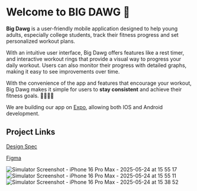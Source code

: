 # Welcome to BIG DAWG 👋

**Big Dawg** is a user-friendly mobile application designed to help young adults, especially college students, track their fitness progress and set personalized workout plans. 

With an intuitive user interface, Big Dawg offers features like a rest timer, and interactive workout rings that provide a visual way to progress your daily workout. Users can also monitor their progress with detailed graphs, making it easy to see improvements over time. 

With the convenience of the app and features that encourage your workout, Big Dawg makes it simple for users to **stay consistent** and achieve their fitness goals. 💪🔥🔥🔥

We are building our app on [Expo](https://expo.dev), allowing both IOS and Android development.

## Project Links
[Design Spec](https://docs.google.com/document/d/1QbWJb0kECc7VsmT5B-eNRYg6oHW87e8hIJf0m4xqtqM/edit?usp=sharing)

[Figma](https://www.figma.com/proto/DJ7ITxQZ5WIV72COjDJ7g2/big-dawg?node-id=0-1&t=dR1eAcUhgphNbPFA-1)


![Simulator Screenshot - iPhone 16 Pro Max - 2025-05-24 at 15 55 17](https://github.com/user-attachments/assets/dada50d3-0930-4ff3-ac4a-7f76273dce08)
![Simulator Screenshot - iPhone 16 Pro Max - 2025-05-24 at 15 55 11](https://github.com/user-attachments/assets/13e0347a-fc12-4cbf-89c7-a649236d68dc)
![Simulator Screenshot - iPhone 16 Pro Max - 2025-05-24 at 15 38 52](https://github.com/user-attachments/assets/a2d82c0d-9133-476c-bceb-c7e7d88f4f7c)
